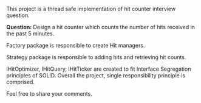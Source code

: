 This project is a thread safe implementation of hit counter interview question.

**Question:**
Design a hit counter which counts the number of hits received in the past 5 minutes.

Factory package is responsible to create Hit managers.

Strategy package is responsible to adding hits and retrieving hit counts.

IHitOptimizer, IHitQuery, IHitTicker are created to fit Interface Segregation principles of SOLID.
Overall the project, single responsibility principle is comprised.

Feel free to share your comments.  